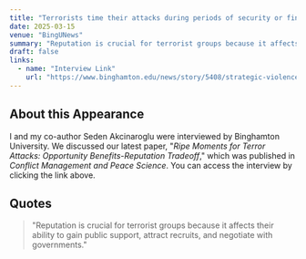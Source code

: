 ```yaml
---
title: "Terrorists time their attacks during periods of security or financial crisis"
date: 2025-03-15
venue: "BingUNews"
summary: "Reputation is crucial for terrorist groups because it affects their ability to gain public support, attract recruits, and negotiate with governments."
draft: false
links:
  - name: "Interview Link"
    url: "https://www.binghamton.edu/news/story/5408/strategic-violence-when-is-a-society-most-at-risk-of-a-terrorist-attack"
---
```


## About this Appearance

I and my co-author Seden Akcinaroglu were interviewed by Binghamton University. We discussed our latest paper, "*Ripe Moments for Terror Attacks: Opportunity Benefits-Reputation Tradeoff*," which was published in *Conflict Management and Peace Science*. You can access the interview by clicking the link above.
 


## Quotes

> "Reputation is crucial for terrorist groups because it affects their ability to gain public support, attract recruits, and negotiate with governments."


